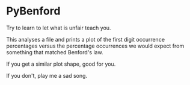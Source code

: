 # PyBenford
Try to learn to let what is unfair teach you.

This analyses a file and prints a plot of the first digit occurrence percentages versus the percentage occurrences we would expect from something that matched Benford's law.

If you get a similar plot shape, good for you.

If you don't, play me a sad song.
